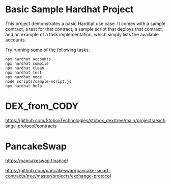 # Basic Sample Hardhat Project

This project demonstrates a basic Hardhat use case. It comes with a sample contract, a test for that contract, a sample script that deploys that contract, and an example of a task implementation, which simply lists the available accounts.

Try running some of the following tasks:

```shell
npx hardhat accounts
npx hardhat compile
npx hardhat clean
npx hardhat test
npx hardhat node
node scripts/sample-script.js
npx hardhat help
```
# DEX_from_CODY
https://github.com/StoboxTechnologies/stobox_dex/tree/main/projects/exchange-protocol/contracts

# PancakeSwap
https://pancakeswap.finance/

https://github.com/pancakeswap/pancake-smart-contracts/tree/master/projects/exchange-protocol
